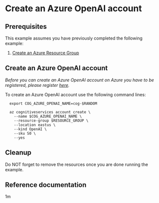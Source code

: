 
# Create an Azure OpenAI account

## Prerequisites

This example assumes you have previously completed the following example:

1. [Create an Azure Resource Group](../../group/create/README.md)


## Create an Azure OpenAI account

<!-- workflow.run()

  if [[ -z $REGION ]]; then
    export REGION=eastus
  fi

  -->
<!-- workflow.cron(0 17 * * 3) -->
<!-- workflow.include(../../group/create/README.md) -->


_Before you can create an Azure OpenAI account on Azure you have to be registered, please register [here](https://customervoice.microsoft.com/Pages/ResponsePage.aspx?id=v4j5cvGGr0GRqy180BHbR7en2Ais5pxKtso_Pz4b1_xUOFA5Qk1UWDRBMjg0WFhPMkIzTzhKQ1dWNyQlQCN0PWcu])._


To create an Azure OpenAI account use the following command lines:

```shell
  export COG_AZURE_OPENAI_NAME=cog-$RANDOM

  az cognitiveservices account create \
    --name $COG_AZURE_OPENAI_NAME \
    --resource-group $RESOURCE_GROUP \
    --location eastus \
    --kind OpenAI \
    --sku S0 \
    --yes
```

## Cleanup

<!-- workflow.directOnly()

  export RESULT=$(az cognitiveservices account show --name $COG_AZURE_OPENAI_NAME --resource-group $RESOURCE_GROUP --output tsv --query properties.provisioningState)
  az group delete --name $RESOURCE_GROUP --yes || true
  if [[ "$RESULT" != Succeeded ]]; then
    echo "Azure OpenAI account " $COG_AZURE_OPENAI_NAME " was not created successfully"
    exit 1
  fi

  -->

Do NOT forget to remove the resources once you are done running the example.

## Reference documentation

1m
